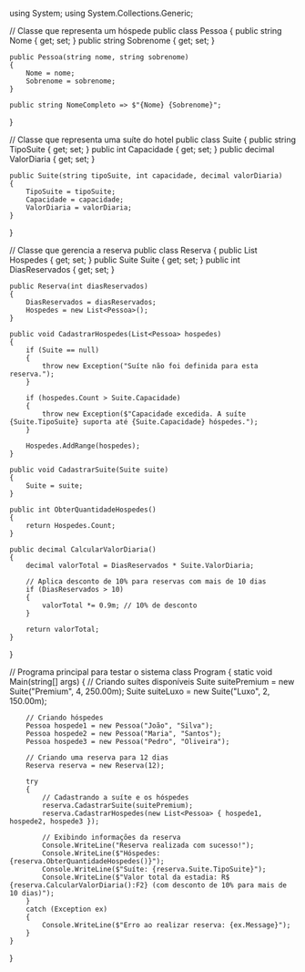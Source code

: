 using System;
using System.Collections.Generic;

// Classe que representa um hóspede
public class Pessoa
{
    public string Nome { get; set; }
    public string Sobrenome { get; set; }
    
    public Pessoa(string nome, string sobrenome)
    {
        Nome = nome;
        Sobrenome = sobrenome;
    }
    
    public string NomeCompleto => $"{Nome} {Sobrenome}";
}

// Classe que representa uma suíte do hotel
public class Suite
{
    public string TipoSuite { get; set; }
    public int Capacidade { get; set; }
    public decimal ValorDiaria { get; set; }
    
    public Suite(string tipoSuite, int capacidade, decimal valorDiaria)
    {
        TipoSuite = tipoSuite;
        Capacidade = capacidade;
        ValorDiaria = valorDiaria;
    }
}

// Classe que gerencia a reserva
public class Reserva
{
    public List<Pessoa> Hospedes { get; set; }
    public Suite Suite { get; set; }
    public int DiasReservados { get; set; }
    
    public Reserva(int diasReservados)
    {
        DiasReservados = diasReservados;
        Hospedes = new List<Pessoa>();
    }
    
    public void CadastrarHospedes(List<Pessoa> hospedes)
    {
        if (Suite == null)
        {
            throw new Exception("Suíte não foi definida para esta reserva.");
        }
        
        if (hospedes.Count > Suite.Capacidade)
        {
            throw new Exception($"Capacidade excedida. A suíte {Suite.TipoSuite} suporta até {Suite.Capacidade} hóspedes.");
        }
        
        Hospedes.AddRange(hospedes);
    }
    
    public void CadastrarSuite(Suite suite)
    {
        Suite = suite;
    }
    
    public int ObterQuantidadeHospedes()
    {
        return Hospedes.Count;
    }
    
    public decimal CalcularValorDiaria()
    {
        decimal valorTotal = DiasReservados * Suite.ValorDiaria;
        
        // Aplica desconto de 10% para reservas com mais de 10 dias
        if (DiasReservados > 10)
        {
            valorTotal *= 0.9m; // 10% de desconto
        }
        
        return valorTotal;
    }
}

// Programa principal para testar o sistema
class Program
{
    static void Main(string[] args)
    {
        // Criando suítes disponíveis
        Suite suitePremium = new Suite("Premium", 4, 250.00m);
        Suite suiteLuxo = new Suite("Luxo", 2, 150.00m);
        
        // Criando hóspedes
        Pessoa hospede1 = new Pessoa("João", "Silva");
        Pessoa hospede2 = new Pessoa("Maria", "Santos");
        Pessoa hospede3 = new Pessoa("Pedro", "Oliveira");
        
        // Criando uma reserva para 12 dias
        Reserva reserva = new Reserva(12);
        
        try
        {
            // Cadastrando a suíte e os hóspedes
            reserva.CadastrarSuite(suitePremium);
            reserva.CadastrarHospedes(new List<Pessoa> { hospede1, hospede2, hospede3 });
            
            // Exibindo informações da reserva
            Console.WriteLine("Reserva realizada com sucesso!");
            Console.WriteLine($"Hóspedes: {reserva.ObterQuantidadeHospedes()}");
            Console.WriteLine($"Suíte: {reserva.Suite.TipoSuite}");
            Console.WriteLine($"Valor total da estadia: R$ {reserva.CalcularValorDiaria():F2} (com desconto de 10% para mais de 10 dias)");
        }
        catch (Exception ex)
        {
            Console.WriteLine($"Erro ao realizar reserva: {ex.Message}");
        }
    }
}

